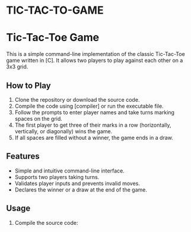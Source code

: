# TIC-TAC-TO-GAME

# Tic-Tac-Toe Game

This is a simple command-line implementation of the classic Tic-Tac-Toe game written in [C]. It allows two players to play against each other on a 3x3 grid.

## How to Play

1. Clone the repository or download the source code.
2. Compile the code using [compiler] or run the executable file.
3. Follow the prompts to enter player names and take turns marking spaces on the grid.
4. The first player to get three of their marks in a row (horizontally, vertically, or diagonally) wins the game.
5. If all spaces are filled without a winner, the game ends in a draw.

## Features

- Simple and intuitive command-line interface.
- Supports two players taking turns.
- Validates player inputs and prevents invalid moves.
- Declares the winner or a draw at the end of the game.

## Usage

1. Compile the source code:
